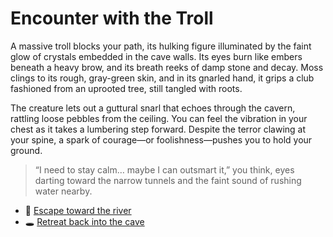 # Encounter with the Troll

A massive troll blocks your path, its hulking figure illuminated by the faint glow of crystals embedded in the cave walls. Its eyes burn like embers beneath a heavy brow, and its breath reeks of damp stone and decay. Moss clings to its rough, gray-green skin, and in its gnarled hand, it grips a club fashioned from an uprooted tree, still tangled with roots.  

The creature lets out a guttural snarl that echoes through the cavern, rattling loose pebbles from the ceiling. You can feel the vibration in your chest as it takes a lumbering step forward. Despite the terror clawing at your spine, a spark of courage—or foolishness—pushes you to hold your ground.  

> “I need to stay calm… maybe I can outsmart it,” you think, eyes darting toward the narrow tunnels and the faint sound of rushing water nearby.

- 🌊 [Escape toward the river](./river.md)  
- 🕳️ [Retreat back into the cave](./cave.md)
